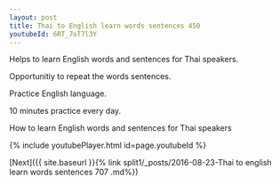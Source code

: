 ```yaml
---
layout: post
title: Thai to English learn words sentences 450 
youtubeId: 6RT_7oT7l3Y
---
```

 
 
Helps to learn English words and sentences for Thai speakers.

Opportunitiy to repeat the words sentences. 

Practice English language. 
 
10 minutes practice every day. 
 
How to learn English words and sentences for Thai speakers 
 
{% include youtubePlayer.html id=page.youtubeId %}
 
 
[Next]({{ site.baseurl }}{% link  split1/_posts/2016-08-23-Thai to english learn words sentences 707 .md%})
 
